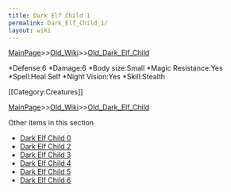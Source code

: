 ```yaml
---
title: Dark Elf Child 1
permalink: Dark_Elf_Child_1/
layout: wiki
---
```


[MainPage](/keeperrl_wiki/ "wikilink")>>[Old_Wiki](/keeperrl_wiki/Old_Wiki "wikilink")>>[Old_Dark_Elf_Child](/keeperrl_wiki/Old_Dark_Elf_Child "wikilink")

*Defense:6
*Damage:6
*Body size:Small
*Magic Resistance:Yes
*Spell:Heal Self
*Night Vision:Yes
*Skill:Stealth

[[Category:Creatures]]

[MainPage](/keeperrl_wiki/ "wikilink")>>[Old_Wiki](/keeperrl_wiki/Old_Wiki "wikilink")>>[Old_Dark_Elf_Child](/keeperrl_wiki/Old_Dark_Elf_Child "wikilink")

Other items in this section
-    [Dark Elf Child 0](/keeperrl_wiki/Dark_Elf_Child_0 "wikilink")
-    [Dark Elf Child 2](/keeperrl_wiki/Dark_Elf_Child_2 "wikilink")
-    [Dark Elf Child 3](/keeperrl_wiki/Dark_Elf_Child_3 "wikilink")
-    [Dark Elf Child 4](/keeperrl_wiki/Dark_Elf_Child_4 "wikilink")
-    [Dark Elf Child 5](/keeperrl_wiki/Dark_Elf_Child_5 "wikilink")
-    [Dark Elf Child 6](/keeperrl_wiki/Dark_Elf_Child_6 "wikilink")
